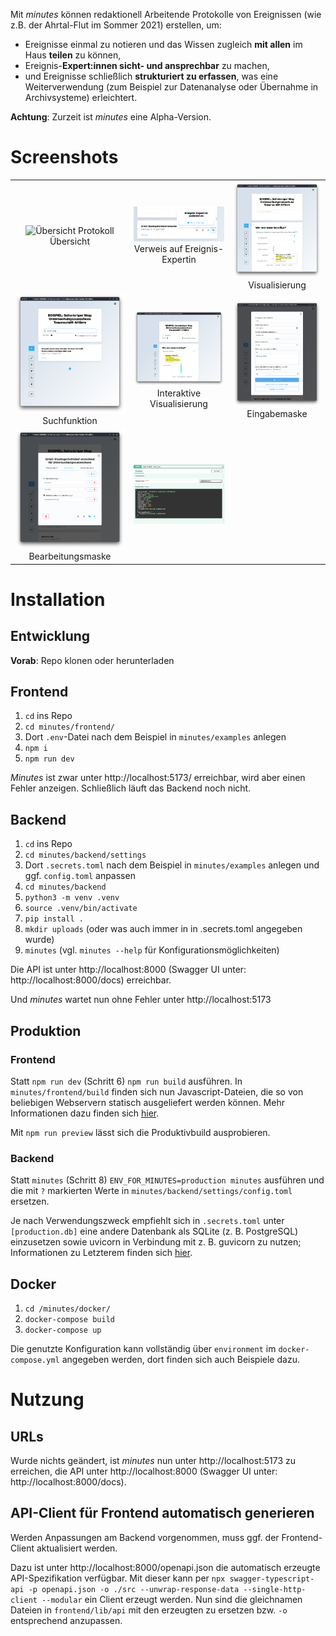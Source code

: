 Mit _minutes_ können redaktionell Arbeitende Protokolle von Ereignissen (wie z.B. der Ahrtal-Flut im Sommer 2021) erstellen, um:

-   Ereignisse einmal zu notieren und das Wissen zugleich **mit allen** im Haus **teilen** zu können,
-   Ereignis-**Expert:innen sicht- und ansprechbar** zu machen,
-   und Ereignisse schließlich **strukturiert zu erfassen**, was eine Weiterverwendung (zum Beispiel zur Datenanalyse oder Übernahme in Archivsysteme) erleichtert.

**Achtung**: Zurzeit ist _minutes_ eine Alpha-Version.

# Screenshots

|                                                                                                         |                                                                                                                                             |                                                                                                        |
| :-----------------------------------------------------------------------------------------------------: | :-----------------------------------------------------------------------------------------------------------------------------------------: | :----------------------------------------------------------------------------------------------------: |
|                  ![Übersicht Protokoll](/screenshots/Übersicht.png?raw=true) Übersicht                  | ![Kontakt Ereignis-Expert:in](/screenshots/Kontakt.png?raw=true 'Direkter Verweis im Ereignis auf Expert:in') Verweis auf Ereignis-Expertin | ![Visualisierung](/screenshots/Visualisierung.png?raw=true 'Protokoll: Visualisierung') Visualisierung |
|       ![Suchfunktion](/screenshots/Suchfunktion.png?raw=true 'Suchen im Protokoll') Suchfunktion        |   ![Visualisierte Suchergebnisse](/screenshots/Suche_Visualisierung.png?raw=true 'Interaktive Visualisierung') Interaktive Visualisierung   |          ![Eingabemaske](/screenshots/Eingabemaske.png?raw=true 'Eingabemaske') Eingabemaske           |
| ![Bearbeitungsmaske](/screenshots/Bearbeitungsmaske.png?raw=true 'Bearbeitungsmaske') Bearbeitungsmaske |                            ![Swagger UI für Beispiel-Endpunkt](/screenshots/API.png?raw=true 'Modellierte API')                             |                                                                                                        |

# Installation

## Entwicklung

**Vorab**: Repo klonen oder herunterladen

## Frontend

1. `cd` ins Repo
2. `cd minutes/frontend/`
3. Dort `.env`-Datei nach dem Beispiel in `minutes/examples` anlegen
4. `npm i`
5. `npm run dev`

_Minutes_ ist zwar unter http://localhost:5173/ erreichbar, wird aber einen Fehler anzeigen. Schließlich läuft das Backend noch nicht.

## Backend

1. `cd` ins Repo
2. `cd minutes/backend/settings`
3. Dort `.secrets.toml` nach dem Beispiel in `minutes/examples` anlegen und ggf. `config.toml` anpassen
4. `cd minutes/backend`
5. `python3 -m venv .venv`
6. `source .venv/bin/activate`
7. `pip install .`
8. `mkdir uploads` (oder was auch immer in in .secrets.toml angegeben wurde)
9. `minutes` (vgl. `minutes --help` für Konfigurationsmöglichkeiten)

Die API ist unter http://localhost:8000 (Swagger UI unter: http://localhost:8000/docs) erreichbar.

Und _minutes_ wartet nun ohne Fehler unter http://localhost:5173

## Produktion

### Frontend

Statt `npm run dev` (Schritt 6) `npm run build` ausführen. In `minutes/frontend/build` finden sich nun Javascript-Dateien, die so von beliebigen Webservern statisch ausgeliefert werden können. Mehr Informationen dazu finden sich [hier](https://kit.svelte.dev/docs/adapters#supported-environments-static-sites).

Mit `npm run preview` lässt sich die Produktivbuild ausprobieren.

### Backend

Statt `minutes` (Schritt 8) `ENV_FOR_MINUTES=production minutes` ausführen und die mit `?` markierten Werte in `minutes/backend/settings/config.toml` ersetzen.

Je nach Verwendungszweck empfiehlt sich in `.secrets.toml` unter `[production.db]` eine andere Datenbank als SQLite (z. B. PostgreSQL) einzusetzen sowie uvicorn in Verbindung mit z. B. guvicorn zu nutzen; Informationen zu Letzterem finden sich [hier](https://fastapi.tiangolo.com/deployment/server-workers/).

## Docker

1. `cd /minutes/docker/`
2. `docker-compose build`
3. `docker-compose up`

Die genutzte Konfiguration kann vollständig über `environment` im `docker-compose.yml` angegeben werden, dort finden sich auch Beispiele dazu.

# Nutzung

## URLs

Wurde nichts geändert, ist _minutes_ nun unter http://localhost:5173 zu erreichen, die API unter http://localhost:8000 (Swagger UI unter: http://localhost:8000/docs).

## API-Client für Frontend automatisch generieren

Werden Anpassungen am Backend vorgenommen, muss ggf. der Frontend-Client aktualisiert werden.

Dazu ist unter http://localhost:8000/openapi.json die automatisch erzeugte API-Spezifikation verfügbar. Mit dieser kann per `npx swagger-typescript-api -p openapi.json -o ./src --unwrap-response-data --single-http-client --modular` ein Client erzeugt werden. Nun sind die gleichnamen Dateien in `frontend/lib/api` mit den erzeugten zu ersetzen bzw. `-o` entsprechend anzupassen.
